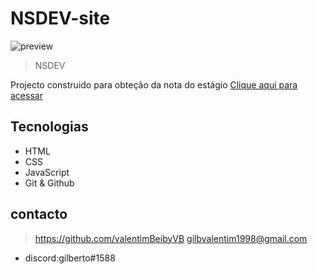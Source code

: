 # NSDEV-site

![preview](./.github/preview.png)
>NSDEV

Projecto construido para obteção da nota do estágio
[Clique aqui para acessar](https://valentimBeibyVB.github.io/NSDEV-Site)

## Tecnologias
- HTML
- CSS
- JavaScript
- Git & Github
## contacto
>https://github.com/valentimBeibyVB
>gilbvalentim1998@gmail.com
- discord:gilberto#1588 
